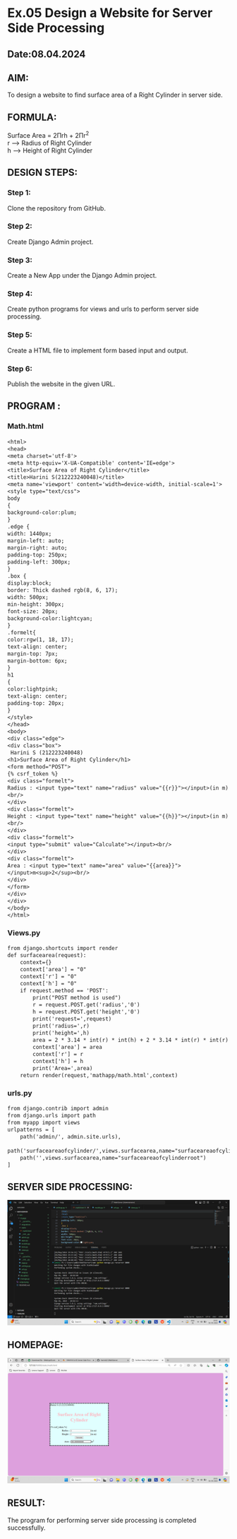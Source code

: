 # Ex.05 Design a Website for Server Side Processing
## Date:08.04.2024

## AIM:
To design a website to find surface area of a Right Cylinder in server side.

## FORMULA:
Surface Area = 2Πrh + 2Πr<sup>2</sup>
<br>r --> Radius of Right Cylinder
<br>h --> Height of Right Cylinder

## DESIGN STEPS:

### Step 1:
Clone the repository from GitHub.

### Step 2:
Create Django Admin project.

### Step 3:
Create a New App under the Django Admin project.

### Step 4:
Create python programs for views and urls to perform server side processing.

### Step 5:
Create a HTML file to implement form based input and output.

### Step 6:
Publish the website in the given URL.

## PROGRAM :
### Math.html
```
<html>
<head>
<meta charset='utf-8'>
<meta http-equiv='X-UA-Compatible' content='IE=edge'>
<title>Surface Area of Right Cylinder</title>
<title>Harini S(212223240048)</title>
<meta name='viewport' content='width=device-width, initial-scale=1'>
<style type="text/css">
body
{
background-color:plum;
}
.edge {
width: 1440px;
margin-left: auto;
margin-right: auto;
padding-top: 250px;
padding-left: 300px;
}
.box {
display:block;
border: Thick dashed rgb(8, 6, 17);
width: 500px;
min-height: 300px;
font-size: 20px;
background-color:lightcyan;
}
.formelt{
color:rgw(1, 18, 17);
text-align: center;
margin-top: 7px;
margin-bottom: 6px;
}
h1
{
color:lightpink;
text-align: center;
padding-top: 20px;
}
</style>
</head>
<body>
<div class="edge">
<div class="box">
 Harini S (212223240048)
<h1>Surface Area of Right Cylinder</h1>
<form method="POST">
{% csrf_token %}
<div class="formelt">
Radius : <input type="text" name="radius" value="{{r}}"></input>(in m)<br/>
</div>
<div class="formelt">
Height : <input type="text" name="height" value="{{h}}"></input>(in m)<br/>
</div>
<div class="formelt">
<input type="submit" value="Calculate"></input><br/>
</div>
<div class="formelt">
Area : <input type="text" name="area" value="{{area}}"></input>m<sup>2</sup><br/>
</div>
</form>
</div>
</div>
</body>
</html>
```
### Views.py
```
from django.shortcuts import render
def surfacearea(request):
    context={}
    context['area'] = "0"
    context['r'] = "0"
    context['h'] = "0"
    if request.method == 'POST':
        print("POST method is used")
        r = request.POST.get('radius','0')
        h = request.POST.get('height','0')
        print('request=',request)
        print('radius=',r)
        print('height=',h)
        area = 2 * 3.14 * int(r) * int(h) + 2 * 3.14 * int(r) * int(r)
        context['area'] = area
        context['r'] = r
        context['h'] = h
        print('Area=',area)
    return render(request,'mathapp/math.html',context)
```
### urls.py
```
from django.contrib import admin
from django.urls import path
from myapp import views
urlpatterns = [
    path('admin/', admin.site.urls),
    path('surfaceareaofcylinder/',views.surfacearea,name="surfaceareaofcylinder"),
    path('',views.surfacearea,name="surfaceareaofcylinderroot")
]
```

## SERVER SIDE PROCESSING:
![alt text](image.png)

## HOMEPAGE:
![alt text](output.png)

## RESULT:
The program for performing server side processing is completed successfully.
